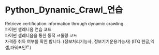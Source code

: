 # Python_Dynamic_Crawl_연습
Retrieve certification information through dynamic crawling.
<br>파이썬 셀레니움 연습 코드
<br>파이썬 셀레니움을 통한 동적 크롤링 코드
<br>자격증 취득 여부를 확인 합니다. (정보처리기능사, 정보기기운용기능사) (ITQ 한글,엑셀,파워포인트)
